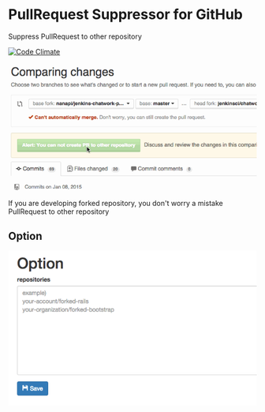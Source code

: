 # PullRequest Suppressor for GitHub
Suppress PullRequest to other repository

[![Code Climate](https://codeclimate.com/github/sue445/chrome-github-pullrequest-suppressor/badges/gpa.svg)](https://codeclimate.com/github/sue445/chrome-github-pullrequest-suppressor)

![compare](doc/compare.gif)

If you are developing forked repository, you don't worry a mistake PullRequest to other repository

## Option
![option](doc/option.png)
